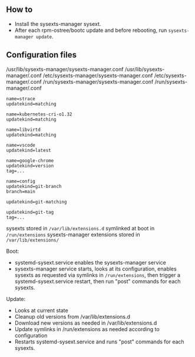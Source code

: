 ## How to

- Install the sysexts-manager sysext.
- After each rpm-ostree/bootc update and before rebooting, run `sysexts-manager
  update`.

## Configuration files

/usr/lib/sysexts-manager/sysexts-manager.conf
/usr/lib/sysexts-manager/<name>.conf
/etc/sysexts-manager/sysexts-manager.conf
/etc/sysexts-manager/<name>.conf
/run/sysexts-manager/sysexts-manager.conf
/run/sysexts-manager/<name>.conf

```
name=strace
updatekind=matching
```

```
name=kubernetes-cri-o1.32
updatekind=matching
```

```
name=libvirtd
updatekind=matching
```

```
name=vscode
updatekind=latest
```

```
name=google-chrome
updatekind=version
tag=...
```

```
name=config
updatekind=git-branch
branch=main

updatekind=git-matching

updatekind=git-tag
tag=...
```

sysexts stored in `/var/lib/extensions.d`
symlinked at boot in `/run/extensions`
sysexts-manager extensions stored in `/var/lib/extensions/`

Boot:
- systemd-sysext.service enables the sysexts-manager service
- sysexts-manager service starts, looks at its configuration, enables sysexts
  as requested via symlinks in `/run/extensions`, then trigger a
  systemd-sysext.service restart, then run "post" commands for each sysexts.

Update:
- Looks at current state
- Cleanup old versions from /var/lib/extensions.d
- Download new versions as needed in /var/lib/extensions.d
- Update symlinks in /run/extensions as needed according to configuration
- Restarts systemd-sysext.service and runs "post" commands for each sysexts.
